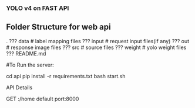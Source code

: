 ### YOLO v4 on FAST API

## Folder Structure for web api

.
    ??? data                   # label mapping files
    ??? input                  # request input files(if any)
    ??? out                    # response image files
    ??? src                    # source files
    ??? weight                 # yolo weight files
    ??? README.md



#To Run the server:

cd api
pip install -r requirements.txt
bash start.sh

API Details

GET
<hostname>:<port>/home
default port:8000

